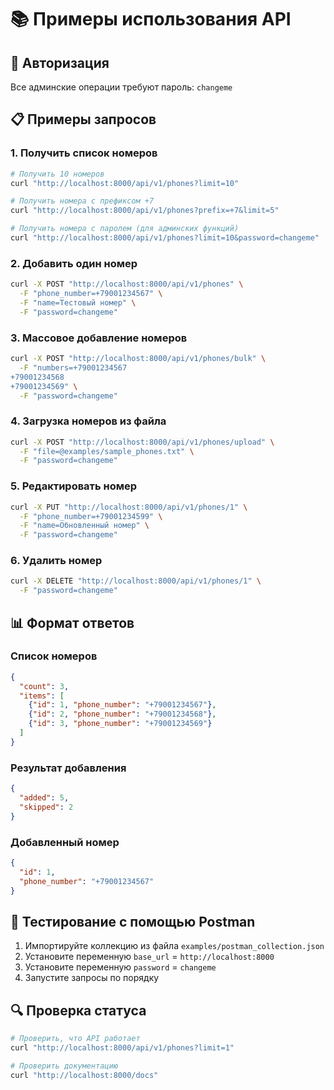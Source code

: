 # 📚 Примеры использования API

## 🔐 Авторизация

Все админские операции требуют пароль: `changeme`

## 📋 Примеры запросов

### 1. Получить список номеров

```bash
# Получить 10 номеров
curl "http://localhost:8000/api/v1/phones?limit=10"

# Получить номера с префиксом +7
curl "http://localhost:8000/api/v1/phones?prefix=+7&limit=5"

# Получить номера с паролем (для админских функций)
curl "http://localhost:8000/api/v1/phones?limit=10&password=changeme"
```

### 2. Добавить один номер

```bash
curl -X POST "http://localhost:8000/api/v1/phones" \
  -F "phone_number=+79001234567" \
  -F "name=Тестовый номер" \
  -F "password=changeme"
```

### 3. Массовое добавление номеров

```bash
curl -X POST "http://localhost:8000/api/v1/phones/bulk" \
  -F "numbers=+79001234567
+79001234568
+79001234569" \
  -F "password=changeme"
```

### 4. Загрузка номеров из файла

```bash
curl -X POST "http://localhost:8000/api/v1/phones/upload" \
  -F "file=@examples/sample_phones.txt" \
  -F "password=changeme"
```

### 5. Редактировать номер

```bash
curl -X PUT "http://localhost:8000/api/v1/phones/1" \
  -F "phone_number=+79001234599" \
  -F "name=Обновленный номер" \
  -F "password=changeme"
```

### 6. Удалить номер

```bash
curl -X DELETE "http://localhost:8000/api/v1/phones/1" \
  -F "password=changeme"
```

## 📊 Формат ответов

### Список номеров
```json
{
  "count": 3,
  "items": [
    {"id": 1, "phone_number": "+79001234567"},
    {"id": 2, "phone_number": "+79001234568"},
    {"id": 3, "phone_number": "+79001234569"}
  ]
}
```

### Результат добавления
```json
{
  "added": 5,
  "skipped": 2
}
```

### Добавленный номер
```json
{
  "id": 1,
  "phone_number": "+79001234567"
}
```

## 🧪 Тестирование с помощью Postman

1. Импортируйте коллекцию из файла `examples/postman_collection.json`
2. Установите переменную `base_url` = `http://localhost:8000`
3. Установите переменную `password` = `changeme`
4. Запустите запросы по порядку

## 🔍 Проверка статуса

```bash
# Проверить, что API работает
curl "http://localhost:8000/api/v1/phones?limit=1"

# Проверить документацию
curl "http://localhost:8000/docs"
```
